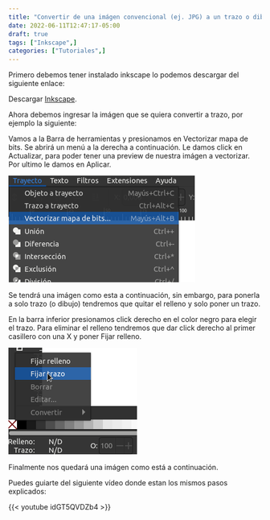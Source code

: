 ```yaml
---
title: "Convertir de una imágen convencional (ej. JPG) a un trazo o dibujo (ej. SVG, PNG?) con Inkscape"
date: 2022-06-11T12:47:17-05:00
draft: true
tags: ["Inkscape",]
categories: ["Tutoriales",]
---
```


Primero debemos tener instalado inkscape lo podemos descargar del siguiente enlace:

Descargar [Inkscape](https://inkscape.org/release/inkscape-1.2/).

Ahora debemos ingresar la imágen que se quiera convertir a trazo, por ejemplo la siguiente:

Vamos a la Barra de herramientas y presionamos en Vectorizar mapa de bits. Se abrirá un menú a la derecha a continuación. Le damos click en Actualizar, para poder tener una preview de nuestra imágen a vectorizar. Por ultimo le damos en Aplicar.

![inkscape](/pix/inkscape-1.png)

Se tendrá una imágen como esta a continuación, sin embargo, para ponerla a solo trazo (o dibujo) tendremos que quitar el relleno y solo poner un trazo.

En la barra inferior presionamos click derecho en el color negro para elegir el trazo. Para eliminar el relleno tendremos que dar click derecho al primer casillero con una X y poner Fijar relleno.

![inkscape](/pix/inkscape-2.png)

Finalmente nos quedará una imágen como está a continuación.

Puedes guiarte del siguiente vídeo donde estan los mismos pasos explicados:

{{< youtube idGT5QVDZb4 >}}
